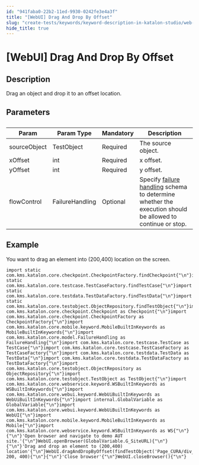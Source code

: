 ```yaml
---
id: "941faba0-22b2-11ed-9930-0242fe3e4a3f"
title: "[WebUI] Drag And Drop By Offset"
slug: "create-tests/keywords/keyword-description-in-katalon-studio/web-ui-keywords/webui-drag-and-drop-by-offset"
hide_title: true
---
```


# <a id="id_0" class="anchor_top_offset"/><a id="ariaid-title1" class="anchor_top_offset"/>[WebUI] Drag And Drop By Offset


## <a id="id_0__id_1" class="anchor_top_offset"/>Description

              
<p xmlns="http://www.w3.org/1999/xhtml" className="p">Drag an object and drop it to an offset location.</p> 
      

## <a id="id_0__id_2" class="anchor_top_offset"/>Parameters

              
<table xmlns="http://www.w3.org/1999/xhtml" className="table anchor_top_offset" id="id_0__00ab08f2-f705-4e65-9c92-16c42264a4c0"><caption /><thead className="thead"><tr className><th className="entry anchor_top_offset" id="id_0__00ab08f2-f705-4e65-9c92-16c42264a4c0__entry__1">Param</th><th className="entry anchor_top_offset" id="id_0__00ab08f2-f705-4e65-9c92-16c42264a4c0__entry__2">Param Type</th><th className="entry anchor_top_offset" id="id_0__00ab08f2-f705-4e65-9c92-16c42264a4c0__entry__3">Mandatory</th><th className="entry anchor_top_offset" id="id_0__00ab08f2-f705-4e65-9c92-16c42264a4c0__entry__4">Description</th></tr></thead><tbody className="tbody"><tr className><td className="entry" headers="id_0__00ab08f2-f705-4e65-9c92-16c42264a4c0__entry__1 id_0__00ab08f2-f705-4e65-9c92-16c42264a4c0__entry__2 id_0__00ab08f2-f705-4e65-9c92-16c42264a4c0__entry__3 id_0__00ab08f2-f705-4e65-9c92-16c42264a4c0__entry__4 ">sourceObject</td><td className="entry" headers="id_0__00ab08f2-f705-4e65-9c92-16c42264a4c0__entry__1 id_0__00ab08f2-f705-4e65-9c92-16c42264a4c0__entry__2 id_0__00ab08f2-f705-4e65-9c92-16c42264a4c0__entry__3 id_0__00ab08f2-f705-4e65-9c92-16c42264a4c0__entry__4 ">TestObject</td><td className="entry" headers="id_0__00ab08f2-f705-4e65-9c92-16c42264a4c0__entry__1 id_0__00ab08f2-f705-4e65-9c92-16c42264a4c0__entry__2 id_0__00ab08f2-f705-4e65-9c92-16c42264a4c0__entry__3 id_0__00ab08f2-f705-4e65-9c92-16c42264a4c0__entry__4 ">Required</td><td className="entry" headers="id_0__00ab08f2-f705-4e65-9c92-16c42264a4c0__entry__1 id_0__00ab08f2-f705-4e65-9c92-16c42264a4c0__entry__2 id_0__00ab08f2-f705-4e65-9c92-16c42264a4c0__entry__3 id_0__00ab08f2-f705-4e65-9c92-16c42264a4c0__entry__4 ">The source object.</td></tr><tr className><td className="entry" headers="id_0__00ab08f2-f705-4e65-9c92-16c42264a4c0__entry__1 id_0__00ab08f2-f705-4e65-9c92-16c42264a4c0__entry__2 id_0__00ab08f2-f705-4e65-9c92-16c42264a4c0__entry__3 id_0__00ab08f2-f705-4e65-9c92-16c42264a4c0__entry__4 ">xOffset</td><td className="entry" headers="id_0__00ab08f2-f705-4e65-9c92-16c42264a4c0__entry__1 id_0__00ab08f2-f705-4e65-9c92-16c42264a4c0__entry__2 id_0__00ab08f2-f705-4e65-9c92-16c42264a4c0__entry__3 id_0__00ab08f2-f705-4e65-9c92-16c42264a4c0__entry__4 ">int</td><td className="entry" headers="id_0__00ab08f2-f705-4e65-9c92-16c42264a4c0__entry__1 id_0__00ab08f2-f705-4e65-9c92-16c42264a4c0__entry__2 id_0__00ab08f2-f705-4e65-9c92-16c42264a4c0__entry__3 id_0__00ab08f2-f705-4e65-9c92-16c42264a4c0__entry__4 ">Required</td><td className="entry" headers="id_0__00ab08f2-f705-4e65-9c92-16c42264a4c0__entry__1 id_0__00ab08f2-f705-4e65-9c92-16c42264a4c0__entry__2 id_0__00ab08f2-f705-4e65-9c92-16c42264a4c0__entry__3 id_0__00ab08f2-f705-4e65-9c92-16c42264a4c0__entry__4 ">x offset.</td></tr><tr className><td className="entry" headers="id_0__00ab08f2-f705-4e65-9c92-16c42264a4c0__entry__1 id_0__00ab08f2-f705-4e65-9c92-16c42264a4c0__entry__2 id_0__00ab08f2-f705-4e65-9c92-16c42264a4c0__entry__3 id_0__00ab08f2-f705-4e65-9c92-16c42264a4c0__entry__4 ">yOffset</td><td className="entry" headers="id_0__00ab08f2-f705-4e65-9c92-16c42264a4c0__entry__1 id_0__00ab08f2-f705-4e65-9c92-16c42264a4c0__entry__2 id_0__00ab08f2-f705-4e65-9c92-16c42264a4c0__entry__3 id_0__00ab08f2-f705-4e65-9c92-16c42264a4c0__entry__4 ">int</td><td className="entry" headers="id_0__00ab08f2-f705-4e65-9c92-16c42264a4c0__entry__1 id_0__00ab08f2-f705-4e65-9c92-16c42264a4c0__entry__2 id_0__00ab08f2-f705-4e65-9c92-16c42264a4c0__entry__3 id_0__00ab08f2-f705-4e65-9c92-16c42264a4c0__entry__4 ">Required</td><td className="entry" headers="id_0__00ab08f2-f705-4e65-9c92-16c42264a4c0__entry__1 id_0__00ab08f2-f705-4e65-9c92-16c42264a4c0__entry__2 id_0__00ab08f2-f705-4e65-9c92-16c42264a4c0__entry__3 id_0__00ab08f2-f705-4e65-9c92-16c42264a4c0__entry__4 ">y offset.</td></tr><tr className><td className="entry" headers="id_0__00ab08f2-f705-4e65-9c92-16c42264a4c0__entry__1 id_0__00ab08f2-f705-4e65-9c92-16c42264a4c0__entry__2 id_0__00ab08f2-f705-4e65-9c92-16c42264a4c0__entry__3 id_0__00ab08f2-f705-4e65-9c92-16c42264a4c0__entry__4 ">flowControl</td><td className="entry" headers="id_0__00ab08f2-f705-4e65-9c92-16c42264a4c0__entry__1 id_0__00ab08f2-f705-4e65-9c92-16c42264a4c0__entry__2 id_0__00ab08f2-f705-4e65-9c92-16c42264a4c0__entry__3 id_0__00ab08f2-f705-4e65-9c92-16c42264a4c0__entry__4 ">FailureHandling</td><td className="entry" headers="id_0__00ab08f2-f705-4e65-9c92-16c42264a4c0__entry__1 id_0__00ab08f2-f705-4e65-9c92-16c42264a4c0__entry__2 id_0__00ab08f2-f705-4e65-9c92-16c42264a4c0__entry__3 id_0__00ab08f2-f705-4e65-9c92-16c42264a4c0__entry__4 ">Optional</td><td className="entry" headers="id_0__00ab08f2-f705-4e65-9c92-16c42264a4c0__entry__1 id_0__00ab08f2-f705-4e65-9c92-16c42264a4c0__entry__2 id_0__00ab08f2-f705-4e65-9c92-16c42264a4c0__entry__3 id_0__00ab08f2-f705-4e65-9c92-16c42264a4c0__entry__4 ">Specify <a className="xref" href="/docs/maintain/configure-failure-handling-settings-in-katalon-studio">failure handling</a> schema to         determine whether the execution should be allowed to continue or         stop.</td></tr></tbody></table> 
      

## <a id="id_0__id_3" class="anchor_top_offset"/>Example

              
<p xmlns="http://www.w3.org/1999/xhtml" className="p">You want to drag an element into (200,400) location on the   screen.</p> 
              
<pre xmlns="http://www.w3.org/1999/xhtml" className="pre codeblock"><code>import static com.kms.katalon.core.checkpoint.CheckpointFactory.findCheckpoint{"\n"}import static com.kms.katalon.core.testcase.TestCaseFactory.findTestCase{"\n"}import static com.kms.katalon.core.testdata.TestDataFactory.findTestData{"\n"}import static com.kms.katalon.core.testobject.ObjectRepository.findTestObject{"\n"}import com.kms.katalon.core.checkpoint.Checkpoint as Checkpoint{"\n"}import com.kms.katalon.core.checkpoint.CheckpointFactory as CheckpointFactory{"\n"}import com.kms.katalon.core.mobile.keyword.MobileBuiltInKeywords as MobileBuiltInKeywords{"\n"}import com.kms.katalon.core.model.FailureHandling as FailureHandling{"\n"}import com.kms.katalon.core.testcase.TestCase as TestCase{"\n"}import com.kms.katalon.core.testcase.TestCaseFactory as TestCaseFactory{"\n"}import com.kms.katalon.core.testdata.TestData as TestData{"\n"}import com.kms.katalon.core.testdata.TestDataFactory as TestDataFactory{"\n"}import com.kms.katalon.core.testobject.ObjectRepository as ObjectRepository{"\n"}import com.kms.katalon.core.testobject.TestObject as TestObject{"\n"}import com.kms.katalon.core.webservice.keyword.WSBuiltInKeywords as WSBuiltInKeywords{"\n"}import com.kms.katalon.core.webui.keyword.WebUiBuiltInKeywords as WebUiBuiltInKeywords{"\n"}import internal.GlobalVariable as GlobalVariable{"\n"}import com.kms.katalon.core.webui.keyword.WebUiBuiltInKeywords as WebUI{"\n"}import com.kms.katalon.core.mobile.keyword.MobileBuiltInKeywords as Mobile{"\n"}import com.kms.katalon.core.webservice.keyword.WSBuiltInKeywords as WS{"\n"}{"\n"}'Open browser and navigate to demo AUT site.'{"\n"}WebUI.openBrowser(GlobalVariable.G_SiteURL){"\n"}{"\n"}'Drag and drop an element to (200,400) location'{"\n"}WebUI.dragAndDropByOffset(findTestObject('Page_CURA/div_dragMe'), 200, 400){"\n"}{"\n"}'Close browser'{"\n"}WebUI.closeBrowser(){"\n"}</code></pre> 
            
